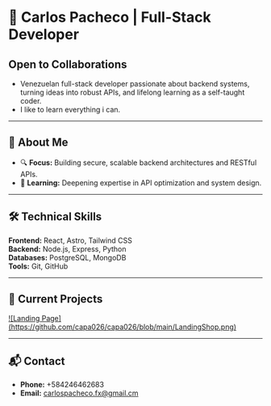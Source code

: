 # 👋 Carlos Pacheco | Full-Stack Developer  

## **Open to Collaborations**

- Venezuelan full-stack developer passionate about backend systems, turning ideas into robust APIs, and lifelong learning as a self-taught coder.
- I like to learn everything i can.
---

## **🚀 About Me**  

- 🔍 **Focus:** Building secure, scalable backend architectures and RESTful APIs.  
- 🌱 **Learning:** Deepening expertise in API optimization and system design.  

---

## **🛠️ Technical Skills**  
**Frontend:** React, Astro, Tailwind CSS  
**Backend:** Node.js, Express, Python  
**Databases:** PostgreSQL, MongoDB  
**Tools:** Git, GitHub  

---

## **📌 Current Projects**  
<a href="https://landingshop.netlify.app/">
![Landing Page](https://github.com/capa026/capa026/blob/main/LandingShop.png)
</a>
<!-- Add project links later with brief descriptions -->  

---

## **📬 Contact**  
- **Phone:** +584246462683
- **Email:** carlospacheco.fx@gmail.cm
